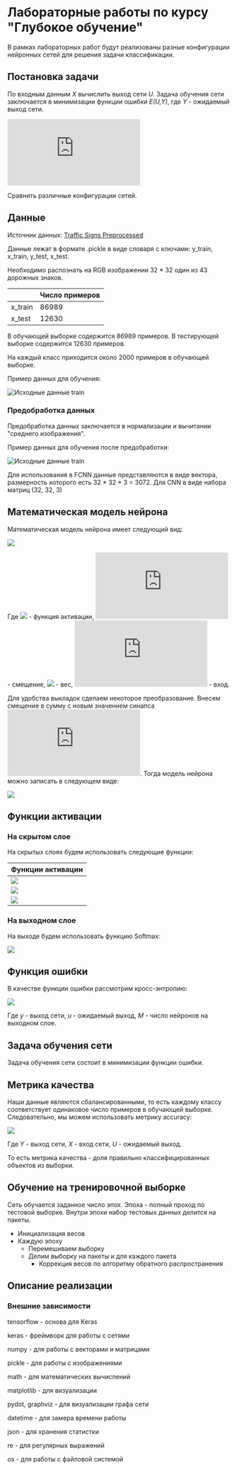 # Лабораторные работы по курсу "Глубокое обучение"
В рамках лабораторных работ будут реализованы разные конфигурации
нейронных сетей для решения задачи классификации.

## Постановка задачи
По входным данным *X* вычислить выход сети *U*. Задача обучения сети заключается
в минимизации функции ошибки *E(U,Y)*, где *Y* - ожидаемый выход сети.

![](https://latex.codecogs.com/svg.latex?min(E(w,U,Y)))

Сравнить различные конфигурации сетей.

## Данные
Источник данных: [Traffic Signs Preprocessed](https://www.kaggle.com/valentynsichkar/traffic-signs-preprocessed)

Данные лежат в формате .pickle в виде словаря с ключами: y_train, x_train, y_test, x_test.

Необходимо распознать на RGB изображении 32 * 32 один из 43 дорожных знаков.

|          |  Число примеров |
|  ------- | --------------- |
| x_train  | 86989           |
| x_test   | 12630           |

В обучающей выборке содержится 86989 примеров.
В тестирующей выборке содержится 12630 примеров.

На каждый класс приходится около 2000 примеров в обучающей выборке.

Пример данных для обучения:

![](img/training_examples_0.png "Исходные данные train")

### Предобработка данных
Предобработка данных заключается в нормализации и вычитании "среднего изображения".

Пример данных для обучения после предобработки:

![](img/training_examples_2.png "Исходные данные train")

Для использования в FCNN данные представляются в виде вектора, размерность которого есть 32 * 32 * 3 = 3072.
Для CNN в виде набора матриц (32, 32, 3)


## Математическая модель нейрона
Математическая модель нейрона имеет следующий вид:

![](https://latex.codecogs.com/svg.latex?u_k=b_k+\sum\limits_{j=1}^nw_{k,j}x_j\qquad&space;y_k=\phi(u_k))

Где ![](https://latex.codecogs.com/svg.latex?\phi) - функция активации, ![](https://latex.codecogs.com/svg.latex?b_k) -
смещение, ![](https://latex.codecogs.com/svg.latex?w_{k,j}) - вес, ![](https://latex.codecogs.com/svg.latex?x) - вход.

Для удобства выкладок сделаем некоторое преобразование. Внесем смещение в сумму с новым значением синапса ![](https://latex.codecogs.com/svg.latex?x_0=1).
Тогда модель нейрона можно записать в следующем виде:

![](https://latex.codecogs.com/svg.latex?u_k=\sum\limits_{j=0}^nw_{k,j}x_j\qquad&space;y_k=\phi(u_k))

## Функции активации
### На скрытом слое
На скрытых слоях будем использовать следующие функции:

| Функции активации                                                                  |
| :--------------------------------------------------------------------------------- |
| ![](https://quicklatex.com/cache3/b1/ql_80c01964e615f46f7cdc36ecc3c2bfb1_l3.png)   |
| ![](https://quicklatex.com/cache3/3c/ql_68ba08bd227169249570bf7a70bf823c_l3.png)   |
| ![](https://quicklatex.com/cache3/66/ql_64d31cb6dec95eaa8d220b31f2b93a66_l3.png)   | 

### На выходном слое
На выходе будем использовать функцию Softmax:

![](https://latex.codecogs.com/svg.latex?Softmax=\frac{e^{u_j}}{\sum\limits_{i=0}^ne^{u_i}})

## Функция ошибки
В качестве функции ошибки рассмотрим кросс-энтропию:

![](https://latex.codecogs.com/svg.latex?E(w,&space;U,&space;Y)&space;=&space;-\frac{1}{L}\sum_{k=1}^{L}\sum_{m=1}^{M}y_{m}^{k}\ln&space;\frac{e^{u_{m}^{k}}}{\sum_{j=1}^{M}e^{u_{j}^{k}}}&space;&plus;&space;(1-y_{m}^{k})\ln&space;\left&space;(1&space;-&space;\frac{e^{u_{m}^{k}}}{\sum_{j=1}^{M}e^{u_{j}^{k}}}&space;\right&space;))

Где *y* - выход сети, *u* - ожидаемый выход, *M* - число нейронов на выходном слое.

## Задача обучения сети

Задача обучения сети состоит в минимизации функции ошибки.



## Метрика качества

Наши данные являются сбалансированными, то есть каждому классу соответствует одинаковое число примеров в обучающей выборке.
Следовательно, мы можем использовать метрику accuracy:

![](https://latex.codecogs.com/svg.latex?accuracy&space;=&space;\frac{1}{N}\sum_{i=1}^{N}[Y_i(X_i)&space;=&space;U_i])

Где *Y* - выход сети,  *X* - вход сети, *U* - ожидаемый выход.

То есть метрика качества - доля правильно классифицированных объектов из выборки.

## Обучение на тренировочной выборке
Сеть обучается заданное число эпох. Эпоха - полный проход по тестовой выборке.
Внутри эпохи набор тестовых данных делится на пакеты.

* Инициализация весов
* Каждую эпоху
    * Перемешиваем выборку
    * Делим выборку на пакеты и для каждого пакета
        * Коррекция весов по алгоритму обратного распространения
        
## Описание реализации
### Внешние зависимости
tensorflow - основа для Keras

keras - фреймворк для работы с сетями

numpy - для работы с векторами и матрицами

pickle - для работы с изображениями

math - для математических вычислений

matplotlib - для визуализации

pydot, graphviz - для визуализации графа сети

datetime - для замера времени работы

json - для хранения статистки

re - для регулярных выражений

os - для работы с файловой системой
